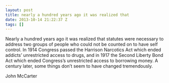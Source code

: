 ```yaml
---
layout: post
title: nearly a hundred years ago it was realized that
date: 2013-10-14 21:22:37 Z
tags: []
---
```

Nearly a hundred years ago it was realized that statutes were necessary to address two groups of people who could not be counted on to have self control. In 1914 Congress passed the Harrison Narcotics Act which ended addicts’ unrestricted access to drugs, and in 1917 the Second Liberty Bond Act which ended Congress’s unrestricted access to borrowing money. A century later, some things don’t seem to have changed tremendously.

John McCarter

